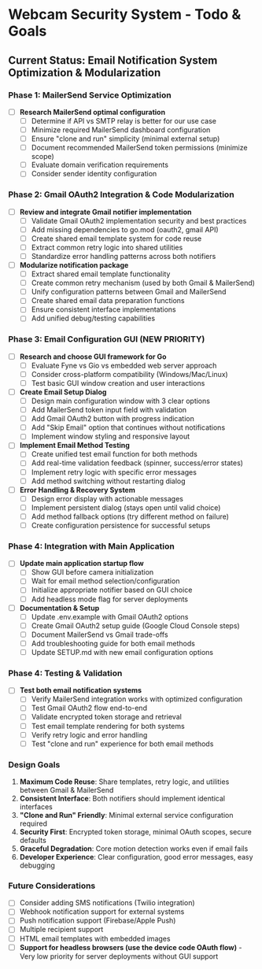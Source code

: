 # Webcam Security System - Todo & Goals

## Current Status: Email Notification System Optimization & Modularization

### Phase 1: MailerSend Service Optimization
- [ ] **Research MailerSend optimal configuration**
  - [ ] Determine if API vs SMTP relay is better for our use case
  - [ ] Minimize required MailerSend dashboard configuration
  - [ ] Ensure "clone and run" simplicity (minimal external setup)
  - [ ] Document recommended MailerSend token permissions (minimize scope)
  - [ ] Evaluate domain verification requirements
  - [ ] Consider sender identity configuration

### Phase 2: Gmail OAuth2 Integration & Code Modularization
- [ ] **Review and integrate Gmail notifier implementation**
  - [ ] Validate Gmail OAuth2 implementation security and best practices
  - [ ] Add missing dependencies to go.mod (oauth2, gmail API)
  - [ ] Create shared email template system for code reuse
  - [ ] Extract common retry logic into shared utilities
  - [ ] Standardize error handling patterns across both notifiers

- [ ] **Modularize notification package**
  - [ ] Extract shared email template functionality
  - [ ] Create common retry mechanism (used by both Gmail & MailerSend)
  - [ ] Unify configuration patterns between Gmail and MailerSend
  - [ ] Create shared email data preparation functions
  - [ ] Ensure consistent interface implementations
  - [ ] Add unified debug/testing capabilities

### Phase 3: Email Configuration GUI (NEW PRIORITY)
- [ ] **Research and choose GUI framework for Go**
  - [ ] Evaluate Fyne vs Gio vs embedded web server approach
  - [ ] Consider cross-platform compatibility (Windows/Mac/Linux)
  - [ ] Test basic GUI window creation and user interactions

- [ ] **Create Email Setup Dialog**
  - [ ] Design main configuration window with 3 clear options
  - [ ] Add MailerSend token input field with validation
  - [ ] Add Gmail OAuth2 button with progress indication
  - [ ] Add "Skip Email" option that continues without notifications
  - [ ] Implement window styling and responsive layout

- [ ] **Implement Email Method Testing**
  - [ ] Create unified test email function for both methods
  - [ ] Add real-time validation feedback (spinner, success/error states)
  - [ ] Implement retry logic with specific error messages
  - [ ] Add method switching without restarting dialog

- [ ] **Error Handling & Recovery System**
  - [ ] Design error display with actionable messages
  - [ ] Implement persistent dialog (stays open until valid choice)
  - [ ] Add method fallback options (try different method on failure)
  - [ ] Create configuration persistence for successful setups

### Phase 4: Integration with Main Application
- [ ] **Update main application startup flow**
  - [ ] Show GUI before camera initialization
  - [ ] Wait for email method selection/configuration
  - [ ] Initialize appropriate notifier based on GUI choice
  - [ ] Add headless mode flag for server deployments

- [ ] **Documentation & Setup**
  - [ ] Update .env.example with Gmail OAuth2 options
  - [ ] Create Gmail OAuth2 setup guide (Google Cloud Console steps)
  - [ ] Document MailerSend vs Gmail trade-offs
  - [ ] Add troubleshooting guide for both email methods
  - [ ] Update SETUP.md with new email configuration options

### Phase 4: Testing & Validation
- [ ] **Test both email notification systems**
  - [ ] Verify MailerSend integration works with optimized configuration
  - [ ] Test Gmail OAuth2 flow end-to-end
  - [ ] Validate encrypted token storage and retrieval
  - [ ] Test email template rendering for both systems
  - [ ] Verify retry logic and error handling
  - [ ] Test "clone and run" experience for both email methods

### Design Goals
1. **Maximum Code Reuse**: Share templates, retry logic, and utilities between Gmail & MailerSend
2. **Consistent Interface**: Both notifiers should implement identical interfaces
3. **"Clone and Run" Friendly**: Minimal external service configuration required
4. **Security First**: Encrypted token storage, minimal OAuth scopes, secure defaults
5. **Graceful Degradation**: Core motion detection works even if email fails
6. **Developer Experience**: Clear configuration, good error messages, easy debugging

### Future Considerations
- [ ] Consider adding SMS notifications (Twilio integration)
- [ ] Webhook notification support for external systems
- [ ] Push notification support (Firebase/Apple Push)
- [ ] Multiple recipient support
- [ ] HTML email templates with embedded images
- [ ] **Support for headless browsers (use the device code OAuth flow)** - Very low priority for server deployments without GUI support